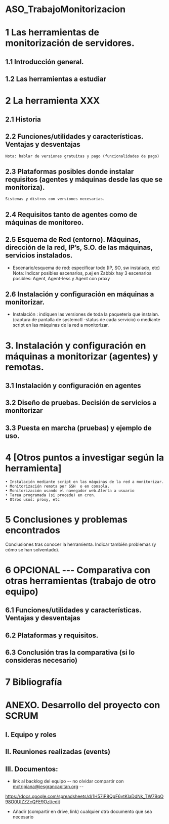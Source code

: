 # ASO_TrabajoMonitorizacion

# 1  Las herramientas de monitorización de servidores.
       
## 1.1  Introducción general.
## 1.2  Las herramientas  a estudiar
           

 # 2  La herramienta XXX
 ## 2.1  Historia
 ## 2.2  Funciones/utilidades y características. Ventajas y desventajas
	Nota: hablar de versiones gratuitas y pago (funcionalidades de pago)
 ## 2.3  Plataformas posibles donde instalar  requisitos (agentes y máquinas desde las que se monitoriza).
	Sistemas y distros con versiones necesarias.  
 ## 2.4  Requisitos tanto de agentes como de máquinas de monitoreo.
 ## 2.5  Esquema de Red (entorno). Máquinas, dirección de la red, IP’s, S.O. de las máquinas, servicios instalados. 
- Escenario/esquema de red:  especificar todo (IP, SO, sw instalado, etc)
Nota: Indicar posibles escenarios, p.ej en  Zabbix hay 3 escenarios posibles: Agent, Agent-less y Agent con proxy
## 2.6  Instalación y configuración en máquinas a monitorizar.
- Instalación : indiquen las versiones de toda la paquetería que instalan. (captura de pantalla de systemctl -status de cada servicio)
o  mediante script en las máquinas de la red a monitorizar.

# 3. Instalación y configuración en máquinas a monitorizar (agentes) y remotas.
 ## 3.1  Instalación y configuración en agentes 
 ## 3.2  Diseño de pruebas.  Decisión de servicios a monitorizar
 ## 3.3  Puesta en marcha (pruebas) y ejemplo de uso.

 # 4  [Otros puntos a investigar según la herramienta]

    • Instalación mediante script en las máquinas de la red a monitorizar.
    • Monitorización remota por SSH  o en consola. 
    • Monitorización usando el navegador web.Alerta a usuario 
    • Tarea programada (si procede) en cron.
    • Otros usos: proxy, etc 

 # 5  Conclusiones y problemas encontrados 
 Conclusiones tras conocer la herramienta. Indicar también problemas (y cómo se han solventado).


 # 6  OPCIONAL --- Comparativa con otras herramientas (trabajo de otro equipo)
 ## 6.1   Funciones/utilidades y características. Ventajas y desventajas
 ## 6.2   Plataformas y  requisitos.
 ## 6.3  Conclusión tras la comparativa (si lo consideras necesario)

 # 7  Bibliografía


# ANEXO. Desarrollo del proyecto con SCRUM
## I. Equipo y roles
## II. Reuniones realizadas (events)
## III. Documentos: 
- link al backlog del equipo  -- no olvidar compartir con mctripiana@iesgrancapitan.org --

https://docs.google.com/spreadsheets/d/1H57iP8QgF6ytKIaDdNk_TW7BqO98O0UlZZZcQFE9OzI/edit

- Añadir (compartir en drive, link) cualquier otro documento que sea necesario
  
